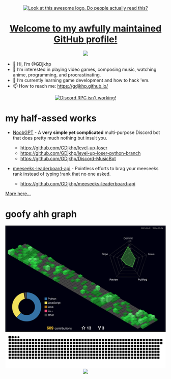 <div align="center">
  <a href="http://gdjkhp.github.io/">
    <img src="https://gdjkhp.github.io/img/logo%20cropped.png" title="Look at this awesome logo. Do people actually read this?">
    <h1>Welcome to my awfully maintained GitHub profile!</h1>
    <img src="https://count.getloli.com/get/@:GDjkhp?theme=rule34">
  </a>
</div>

- 👋 Hi, I’m @GDjkhp
- 👀 I’m interested in playing video games, composing music, watching anime, programming, and procrastinating.
- 🌱 I’m currently learning game development and how to hack 'em.
- 📫 How to reach me: https://gdjkhp.github.io/

<div align="center">
  <a href="https://discord.com/users/729554186777133088">
    <img src="https://discord.c99.nl/widget/theme-3/729554186777133088.png" alt="Discord RPC isn't working!" title="Click here to visit my Discord Profile!">
  </a>
</div>

# my half-assed works

- [NoobGPT](https://gdjkhp.github.io/NoobGPT/) - A **very simple yet complicated** multi-purpose Discord bot that does pretty much nothing but insult you.
  - ~~<https://github.com/GDjkhp/level-up-loser>~~
  - <https://github.com/GDjkhp/level-up-loser-python-branch>
  - <https://github.com/GDjkhp/Discord-MusicBot>

- [meeseeks-leaderboard-api](https://gdjkhp.github.io/meeseeks-leaderboard-api/) - Pointless efforts to brag your meeseeks rank instead of typing !rank that no one asked. 
  - <https://github.com/GDjkhp/meeseeks-leaderboard-api>

[More here…](https://github.com/GDjkhp?tab=repositories)

# goofy ahh graph
<div align="center">
  <img src="https://raw.githubusercontent.com/GDjkhp/GDjkhp/output-test/profile-3d-contrib/profile-night-green.svg">
  <img src="https://raw.githubusercontent.com/GDjkhp/GDjkhp/output/github-contribution-grid-snake-dark.svg">
  <img src="https://ssr-contributions-svg.vercel.app/_/GDjkhp?chart=3dbar&gap=0.6&scale=2&animation=wave&animation_duration=1&animation_delay=0.05&animation_amplitude=20&animation_frequency=0.5&animation_wave_center=0_0&weeks=50&theme=green&dark=true&format=svg">
</div>

<!---
GDjkhp/GDjkhp is a ✨ special ✨ repository because its `README.md` (this file) appears on your GitHub profile.
You can click the Preview link to take a look at your changes.
--->
